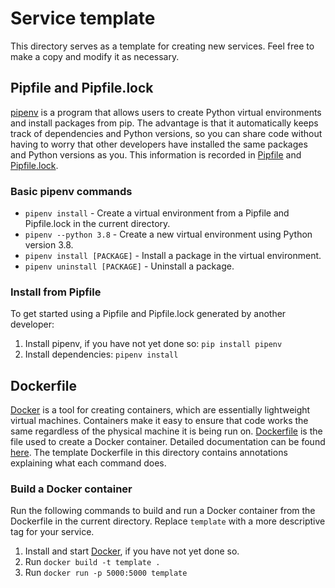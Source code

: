 # Service template
This directory serves as a template for creating new services. Feel free
to make a copy and modify it as necessary.


## Pipfile and Pipfile.lock
[pipenv][1] is a program that allows users to create Python virtual
environments and install packages from pip. The advantage is that it
automatically keeps track of dependencies and Python versions, so you
can share code without having to worry that other developers have
installed the same packages and Python versions as you.
This information is recorded in [Pipfile](Pipfile) and
[Pipfile.lock](Pipfile.lock).

### Basic pipenv commands
- `pipenv install` - Create a virtual environment from a Pipfile and
Pipfile.lock in the current directory.
- `pipenv --python 3.8` - Create a new virtual environment using Python
version 3.8.
- `pipenv install [PACKAGE]` - Install a package in the virtual
environment.
- `pipenv uninstall [PACKAGE]` - Uninstall a package.

### Install from Pipfile
To get started using a Pipfile and Pipfile.lock generated by another
developer:

1. Install pipenv, if you have not yet done so: `pip install pipenv`
2. Install dependencies: `pipenv install`


## Dockerfile
[Docker][2] is a tool for creating containers, which are essentially
lightweight virtual machines. Containers make it easy to ensure that
code works the same regardless of the physical machine it is being run
on. [Dockerfile](Dockerfile) is the file used to create a Docker
container. Detailed documentation can be found [here][3]. The template
Dockerfile in this directory contains annotations explaining what each
command does.

### Build a Docker container
Run the following commands to build and run a Docker container from the
Dockerfile in the current directory. Replace `template` with a more
descriptive tag for your service.

1. Install and start [Docker][2], if you have not yet done so.
2. Run `docker build -t template .`
3. Run `docker run -p 5000:5000 template`


[1]: https://pypi.org/project/pipenv/
[2]: https://www.docker.com/
[3]: https://docs.docker.com/engine/reference/builder/
